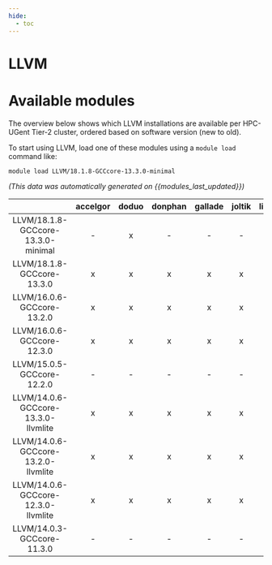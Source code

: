 ```yaml
---
hide:
  - toc
---
```


LLVM
====

# Available modules


The overview below shows which LLVM installations are available per HPC-UGent Tier-2 cluster, ordered based on software version (new to old).

To start using LLVM, load one of these modules using a `module load` command like:

```shell
module load LLVM/18.1.8-GCCcore-13.3.0-minimal
```

*(This data was automatically generated on {{modules_last_updated}})*

| |accelgor|doduo|donphan|gallade|joltik|litleo|shinx|
| :---: | :---: | :---: | :---: | :---: | :---: | :---: | :---: |
|LLVM/18.1.8-GCCcore-13.3.0-minimal|-|x|-|-|-|-|-|
|LLVM/18.1.8-GCCcore-13.3.0|x|x|x|x|x|x|x|
|LLVM/16.0.6-GCCcore-13.2.0|x|x|x|x|x|x|x|
|LLVM/16.0.6-GCCcore-12.3.0|x|x|x|x|x|x|x|
|LLVM/15.0.5-GCCcore-12.2.0|-|-|-|-|-|x|x|
|LLVM/14.0.6-GCCcore-13.3.0-llvmlite|x|x|x|x|x|x|x|
|LLVM/14.0.6-GCCcore-13.2.0-llvmlite|x|x|x|x|x|x|x|
|LLVM/14.0.6-GCCcore-12.3.0-llvmlite|x|x|x|x|x|x|x|
|LLVM/14.0.3-GCCcore-11.3.0|-|-|-|-|-|x|x|
